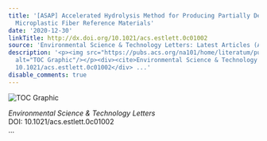 ```yaml
---
title: '[ASAP] Accelerated Hydrolysis Method for Producing Partially Degraded Polyester
  Microplastic Fiber Reference Materials'
date: '2020-12-30'
linkTitle: http://dx.doi.org/10.1021/acs.estlett.0c01002
source: 'Environmental Science & Technology Letters: Latest Articles (ACS Publications)'
description: '<p><img src="https://pubs.acs.org/na101/home/literatum/publisher/achs/journals/content/estlcu/0/estlcu.ahead-of-print/acs.estlett.0c01002/20201230/images/medium/ez0c01002_0004.gif"
  alt="TOC Graphic"/></p><div><cite>Environmental Science & Technology Letters</cite></div><div>DOI:
  10.1021/acs.estlett.0c01002</div> ...'
disable_comments: true
---
```

<p><img src="https://pubs.acs.org/na101/home/literatum/publisher/achs/journals/content/estlcu/0/estlcu.ahead-of-print/acs.estlett.0c01002/20201230/images/medium/ez0c01002_0004.gif" alt="TOC Graphic"/></p><div><cite>Environmental Science & Technology Letters</cite></div><div>DOI: 10.1021/acs.estlett.0c01002</div> ...